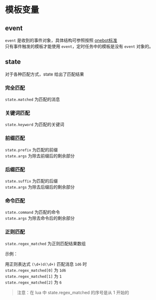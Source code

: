 # 模板变量

## event

`event` 是收到的事件对象，具体结构可参照按照 [onebot标准](https://github.com/howmanybots/onebot/blob/master/v11/specs/event)  
只有事件触发的模板才能使用 `event`，定时任务中的模板是没有 `event` 对象的。

## state

对于各种匹配方式，state 给出了匹配结果

### 完全匹配

`state.matched` 为匹配的消息

### 关键词匹配

`state.keyword` 为匹配的关键词

### 前缀匹配

`state.prefix` 为匹配的前缀  
`state.args` 为除去前缀后的剩余部分

### 后缀匹配

`state.suffix` 为匹配的后缀  
`state.args` 为除去后缀后的剩余部分

### 命令匹配

`state.command` 为匹配的命令  
`state.args` 为除去命令后的剩余部分

### 正则匹配

`state.regex_matched` 为正则匹配结果数组

示例：

用正则表达式 `(\d+)d(\d+)` 匹配消息 `1d6` 时  
`state.regex_matched[0]` 为 `1d6`  
`state.regex_matched[1]` 为 `1`  
`state.regex_matched[2]` 为 `6`

> 注意：在 lua 中 state.regex_matched 的序号是从 1 开始的
